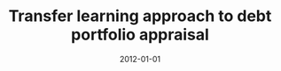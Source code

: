 ---
# Documentation: https://wowchemy.com/docs/managing-content/

title: Transfer learning approach to debt portfolio appraisal
subtitle: ''
summary: ''
authors:
- kajdanowicz
- Sławomir Plamowski
- kazienko
- Wojciech Indyk
tags: []
categories: []
date: '2012-01-01'
lastmod: 2022-10-07T05:15:04Z
featured: false
draft: false

# Featured image
# To use, add an image named `featured.jpg/png` to your page's folder.
# Focal points: Smart, Center, TopLeft, Top, TopRight, Left, Right, BottomLeft, Bottom, BottomRight.
image:
  caption: ''
  focal_point: ''
  preview_only: false

# Projects (optional).
#   Associate this post with one or more of your projects.
#   Simply enter your project's folder or file name without extension.
#   E.g. `projects = ["internal-project"]` references `content/project/deep-learning/index.md`.
#   Otherwise, set `projects = []`.
projects: []
publishDate: '2022-10-07T05:15:03.456890Z'
publication_types:
- '1'
abstract: ''
publication: '*Hybrid artificial intelligent systems : 7th international conference,
  HAIS 2012, Salamanca, Spain, March 28-30, 2012 : proceedings. Pt. 2*'
doi: 10.1007/978-3-642-28931-6_5
---